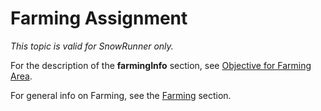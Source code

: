 # Farming Assignment

*This topic is valid for SnowRunner only.*  

For the description of the **farmingInfo** section, see [Objective for Farming Area](./../../../farming/objective_for_farming_area.md).

For general info on Farming, see the [Farming](./../../../farming/farming_overview.md) section.

